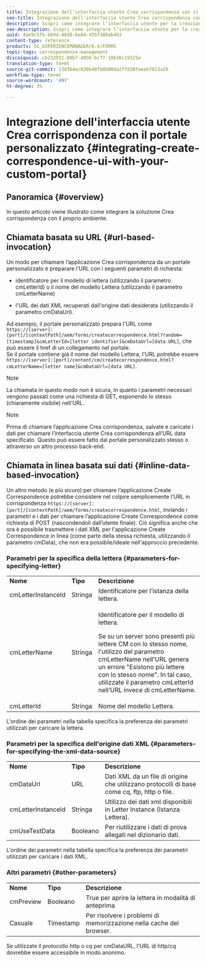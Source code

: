 ```yaml
---
title: Integrazione dell'interfaccia utente Crea corrispondenza con il portale personalizzato
seo-title: Integrazione dell'interfaccia utente Crea corrispondenza con il portale personalizzato
description: Scopri come integrare l’interfaccia utente per la creazione della corrispondenza con il tuo portale personalizzato
seo-description: Scopri come integrare l’interfaccia utente per la creazione della corrispondenza con il tuo portale personalizzato
uuid: 4ae9c5fb-bb9d-46d8-be84-455f386ab443
content-type: reference
products: SG_EXPERIENCEMANAGER/6.4/FORMS
topic-tags: correspondence-management
discoiquuid: cb232931-60b7-4956-bc77-10636c19325e
translation-type: tm+mt
source-git-commit: 13d364ec820b48fb8b80da2ffd30faeeb7813a28
workflow-type: tm+mt
source-wordcount: '497'
ht-degree: 3%

---
```



# Integrazione dell&#39;interfaccia utente Crea corrispondenza con il portale personalizzato {#integrating-create-correspondence-ui-with-your-custom-portal}

## Panoramica {#overview}

In questo articolo viene illustrato come integrare la soluzione Crea corrispondenza con il proprio ambiente.

## Chiamata basata su URL {#url-based-invocation}

Un modo per chiamare l’applicazione Crea corrispondenza da un portale personalizzato è preparare l’URL con i seguenti parametri di richiesta:

* identificatore per il modello di lettera (utilizzando il parametro cmLetterId) o il nome del modello Lettera (utilizzando il parametro cmLetterName)

* l&#39;URL dei dati XML recuperati dall&#39;origine dati desiderata (utilizzando il parametro cmDataUrl).

Ad esempio, il portale personalizzato prepara l&#39;URL come\
`https://[server]:[port]/[contextPath]/aem/forms/createcorrespondence.html?random=[timestamp]&cmLetterId=[letter identifier]&cmDataUrl=[data URL]`, che può essere il href di un collegamento nel portale.\
Se il portale contiene già il nome del modello Lettera, l&#39;URL potrebbe essere\
`https://[server]:[port]/content/cm/createcorrespondence.html?cmLetterName=[letter name]&cmDataUrl=[data URL]`.

>[!NOTE]
>
>La chiamata in questo modo non è sicura, in quanto i parametri necessari vengono passati come una richiesta di GET, esponendo lo stesso (chiaramente visibile) nell’URL.

>[!NOTE]
>
>Prima di chiamare l’applicazione Crea corrispondenza, salvate e caricate i dati per chiamare l’interfaccia utente Crea corrispondenza all’URL data specificato. Questo può essere fatto dal portale personalizzato stesso o attraverso un altro processo back-end.

## Chiamata in linea basata sui dati {#inline-data-based-invocation}

Un altro metodo (e più sicuro) per chiamare l’applicazione Create Correspondence potrebbe consistere nel colpire semplicemente l’URL in corrispondenza `https://[server]:[port]/[contextPath]/aem/forms/createcorrespondence.html`, inviando i parametri e i dati per chiamare l’applicazione Create Correspondence come richiesta di POST (nascondendoli dall’utente finale). Ciò significa anche che ora è possibile trasmettere i dati XML per l&#39;applicazione Create Correspondence in linea (come parte della stessa richiesta, utilizzando il parametro cmData), che non era possibile/ideale nell&#39;approccio precedente.

### Parametri per la specifica della lettera {#parameters-for-specifying-letter}

<table> 
 <tbody>
  <tr>
   <td><strong>Nome</strong></td> 
   <td><strong>Tipo</strong></td> 
   <td><strong>Descrizione</strong></td> 
  </tr>
  <tr>
   <td>cmLetterInstanceId</td> 
   <td>Stringa</td> 
   <td>Identificatore per l’istanza della lettera.</td> 
  </tr>
  <tr>
   <td>cmLetterName</td> 
   <td>Stringa</td> 
   <td><p>Identificatore per il modello di lettera. </p> <p>Se su un server sono presenti più lettere CM con lo stesso nome, l'utilizzo del parametro cmLetterName nell'URL genera un errore "Esistono più lettere con lo stesso nome". In tal caso, utilizzate il parametro cmLetterId nell’URL invece di cmLetterName.</p> </td> 
  </tr>
  <tr>
   <td>cmLetterId</td> 
   <td>Stringa</td> 
   <td>Nome del modello Lettera.</td> 
  </tr>
 </tbody>
</table>

L&#39;ordine dei parametri nella tabella specifica la preferenza dei parametri utilizzati per caricare la lettera.

### Parametri per la specifica dell&#39;origine dati XML {#parameters-for-specifying-the-xml-data-source}

<table> 
 <tbody>
  <tr>
   <td><strong>Nome</strong></td> 
   <td><strong>Tipo</strong></td> 
   <td><strong>Descrizione</strong></td> 
  </tr>
  <tr>
   <td>cmDataUrl<br /> </td> 
   <td>URL</td> 
   <td>Dati XML da un file di origine che utilizzano protocolli di base come cq, ftp, http o file.<br /> </td> 
  </tr>
  <tr>
   <td>cmLetterInstanceId</td> 
   <td>Stringa</td> 
   <td>Utilizzo dei dati xml disponibili in Letter Instance (Istanza Lettera).</td> 
  </tr>
  <tr>
   <td>cmUseTestData</td> 
   <td>Booleano</td> 
   <td>Per riutilizzare i dati di prova allegati nel dizionario dati.</td> 
  </tr>
 </tbody>
</table>

L&#39;ordine dei parametri nella tabella specifica la preferenza dei parametri utilizzati per caricare i dati XML.

### Altri parametri {#other-parameters}

<table> 
 <tbody>
  <tr>
   <td><strong>Nome</strong></td> 
   <td><strong>Tipo</strong></td> 
   <td><strong>Descrizione</strong></td> 
  </tr>
  <tr>
   <td>cmPreview<br /> </td> 
   <td>Booleano</td> 
   <td>True per aprire la lettera in modalità di anteprima<br /> </td> 
  </tr>
  <tr>
   <td>Casuale</td> 
   <td>Timestamp</td> 
   <td>Per risolvere i problemi di memorizzazione nella cache del browser.</td> 
  </tr>
 </tbody>
</table>

Se utilizzate il protocollo http o cq per cmDataURL, l&#39;URL di http/cq dovrebbe essere accessibile in modo anonimo.
